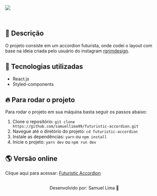 <img src="./git/bg.png" style="margin-bottom: 32px"/>

## 📝 Descrição

O projeto consiste em um accordion futurista, onde codei o layout com base na ídeia criada pelo usuário do instagram [rgrimdesign](https://www.instagram.com/rgrimdesign/).

## 🧪 Tecnologias utilizadas

- React.js
- Styled-components

## 🔥 Para rodar o projeto

Para rodar o projeto em sua máquina basta seguir os passos abaixo:

1. Clone o repositório: `git clone https://github.com/samuellima99/futuristic-accordion.git`
2. Navegue até o diretório do projeto: `cd futuristic-accordion`
3. Instale as dependências: `yarn` ou `npm install`
4. Inicie o projeto: `yarn dev` ou `npm run dev`

## 🌎 Versão online

Clique aqui para acessar: [Futuristic Accordion](https://futuristic-accordion.vercel.app/)

##

<center>Desenvolvido por: Samuel Lima 🤟</center>
